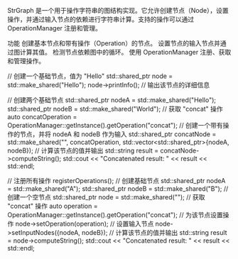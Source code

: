 StrGraph 是一个用于操作字符串的图结构实现。它允许创建节点（Node），设置操作，并通过输入节点的依赖进行字符串计算。支持的操作可以通过 OperationManager 注册和管理。

功能
    创建基本节点和带有操作（Operation）的节点。
    设置节点的输入节点并通过图计算其值。
    检测节点依赖图中的循环。
    使用 OperationManager 注册、获取和管理操作。

// 创建一个基础节点，值为 "Hello"
std::shared_ptr<Node> node = std::make_shared<Node>("Hello");
node->printInfo();  // 输出该节点的详细信息

// 创建两个基础节点
std::shared_ptr<Node> nodeA = std::make_shared<Node>("Hello");
std::shared_ptr<Node> nodeB = std::make_shared<Node>("World");
// 获取 "concat" 操作
auto concatOperation = OperationManager::getInstance().getOperation("concat");
// 创建一个带有操作的节点，并将 nodeA 和 nodeB 作为输入
std::shared_ptr<Node> concatNode = std::make_shared<Node>("", concatOperation, std::vector<std::shared_ptr<Node>>{nodeA, nodeB});
// 计算该节点的值并输出
std::string result = concatNode->computeString();
std::cout << "Concatenated result: " << result << std::endl;

// 注册所有操作
registerOperations();
// 创建基础节点
std::shared_ptr<Node> nodeA = std::make_shared<Node>("A");
std::shared_ptr<Node> nodeB = std::make_shared<Node>("B");
// 创建一个空节点
std::shared_ptr<Node> node = std::make_shared<Node>("");
// 获取 "concat" 操作
auto operation = OperationManager::getInstance().getOperation("concat");
// 为该节点设置操作
node->setOperation(operation);
// 设置输入节点
node->setInputNodes({nodeA, nodeB});
// 计算该节点的值并输出
std::string result = node->computeString();
std::cout << "Concatenated result: " << result << std::endl;
